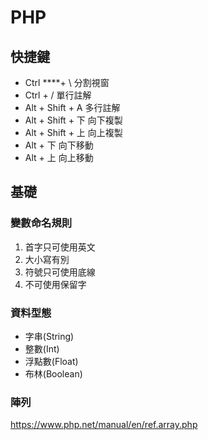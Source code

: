 # PHP

## 快捷鍵

- Ctrl ****+ \ 分割視窗
- Ctrl + / 單行註解
- Alt + Shift + A 多行註解
- Alt + Shift + 下 向下複製
- Alt + Shift + 上 向上複製
- Alt + 下 向下移動
- Alt + 上 向上移動

## 基礎

### 變數命名規則

1. 首字只可使用英文
2. 大小寫有別
3. 符號只可使用底線
4. 不可使用保留字

### 資料型態

* 字串(String)
* 整數(Int)
* 浮點數(Float)
* 布林(Boolean)

### 陣列
https://www.php.net/manual/en/ref.array.php
